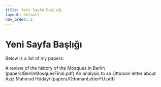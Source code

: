 ```yaml
---
title: Yeni Sayfa Başlığı
layout: default
nav_order: 2
---
```


# Yeni Sayfa Başlığı


Below is a list of my papers:

A review of the history of the Mosques in Berlin  (papers/BerlinMosquesFinal.pdf)
An analysis to an Ottoman letter about Aziz Mahmud Hüdayi (papers/OttomanLetterFU.pdf)

